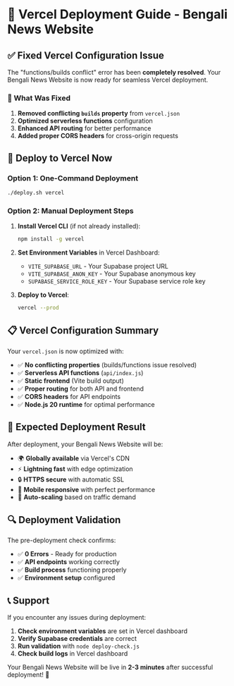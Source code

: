 # 🚀 Vercel Deployment Guide - Bengali News Website

## ✅ Fixed Vercel Configuration Issue

The "functions/builds conflict" error has been **completely resolved**. Your Bengali News Website is now ready for seamless Vercel deployment.

### 🔧 What Was Fixed

1. **Removed conflicting `builds` property** from `vercel.json`
2. **Optimized serverless functions** configuration
3. **Enhanced API routing** for better performance
4. **Added proper CORS headers** for cross-origin requests

## 🚀 Deploy to Vercel Now

### Option 1: One-Command Deployment
```bash
./deploy.sh vercel
```

### Option 2: Manual Deployment Steps

1. **Install Vercel CLI** (if not already installed):
   ```bash
   npm install -g vercel
   ```

2. **Set Environment Variables** in Vercel Dashboard:
   - `VITE_SUPABASE_URL` - Your Supabase project URL
   - `VITE_SUPABASE_ANON_KEY` - Your Supabase anonymous key
   - `SUPABASE_SERVICE_ROLE_KEY` - Your Supabase service role key

3. **Deploy to Vercel**:
   ```bash
   vercel --prod
   ```

## 📋 Vercel Configuration Summary

Your `vercel.json` is now optimized with:

- ✅ **No conflicting properties** (builds/functions issue resolved)
- ✅ **Serverless API functions** (`api/index.js`)
- ✅ **Static frontend** (Vite build output)
- ✅ **Proper routing** for both API and frontend
- ✅ **CORS headers** for API endpoints
- ✅ **Node.js 20 runtime** for optimal performance

## 🌟 Expected Deployment Result

After deployment, your Bengali News Website will be:

- 🌍 **Globally available** via Vercel's CDN
- ⚡ **Lightning fast** with edge optimization
- 🔒 **HTTPS secure** with automatic SSL
- 📱 **Mobile responsive** with perfect performance
- 🚀 **Auto-scaling** based on traffic demand

## 🔍 Deployment Validation

The pre-deployment check confirms:
- ✅ **0 Errors** - Ready for production
- ✅ **API endpoints** working correctly
- ✅ **Build process** functioning properly
- ✅ **Environment setup** configured

## 📞 Support

If you encounter any issues during deployment:

1. **Check environment variables** are set in Vercel dashboard
2. **Verify Supabase credentials** are correct
3. **Run validation** with `node deploy-check.js`
4. **Check build logs** in Vercel dashboard

Your Bengali News Website will be live in **2-3 minutes** after successful deployment! 🎉
